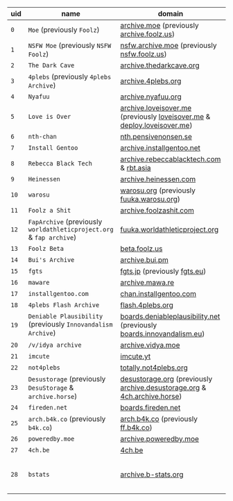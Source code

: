 uid | name | domain | software
--- | ---- | ----| --------
``0``|``Moe`` (previously ``Foolz``)|[archive.moe](http://archive.moe) (previously [archive.foolz.us](http://archive.foolz.us))|[FoolFuuka](https://github.com/FoolCode/FoolFuuka)
``1``|``NSFW Moe`` (previously ``NSFW Foolz``)|[nsfw.archive.moe](http://nsfw.archive.moe) (previously [nsfw.foolz.us](http://nsfw.foolz.us))|[FoolFuuka](https://github.com/FoolCode/FoolFuuka)
``2``|``The Dark Cave``|[archive.thedarkcave.org](http://archive.thedarkcave.org)|[FoolFuuka](https://github.com/FoolCode/FoolFuuka)
``3``|``4plebs`` (previously ``4plebs Archive``)|[archive.4plebs.org](http://archive.4plebs.org)|[FoolFuuka](https://github.com/FoolCode/FoolFuuka)
``4``|``Nyafuu``|[archive.nyafuu.org](http://archive.nyafuu.org)|[FoolFuuka](https://github.com/FoolCode/FoolFuuka)
``5``|``Love is Over``|[archive.loveisover.me](http://archive.loveisover.me) (previously [loveisover.me](http://loveisover.me) & [deploy.loveisover.me](http://deploy.loveisover.me))|[FoolFuuka](https://github.com/FoolCode/FoolFuuka)
``6``|``nth-chan``|[nth.pensivenonsen.se](http://nth.pensivenonsen.se)|[FoolFuuka](https://github.com/FoolCode/FoolFuuka)
``7``|``Install Gentoo``|[archive.installgentoo.net](http://archive.installgentoo.net)|[Fuuka](https://github.com/eksopl/fuuka)
``8``|``Rebecca Black Tech``|[archive.rebeccablacktech.com](http://archive.rebeccablacktech.com) & [rbt.asia](http://rbt.asia)|[Fuuka](https://github.com/eksopl/fuuka)
``9``|``Heinessen``|[archive.heinessen.com](http://archive.heinessen.com)|[Fuuka](https://github.com/eksopl/fuuka)
``10``|``warosu``|[warosu.org](http://warosu.org) (previously [fuuka.warosu.org](http://fuuka.warosu.org))|[Fuuka](https://github.com/eksopl/fuuka)
``11``|``Foolz a Shit``|[archive.foolzashit.com](http://archive.foolzashit.com)|[FoolFuuka](https://github.com/FoolCode/FoolFuuka)
``12``|``FapArchive`` (previously ``worldathleticproject.org`` & ``fap archive``)|[fuuka.worldathleticproject.org](http://fuuka.worldathleticproject.org)|[FoolFuuka](https://github.com/FoolCode/FoolFuuka)
``13``|``Foolz Beta``|[beta.foolz.us](http://beta.foolz.us)|[FoolFuuka](https://github.com/FoolCode/FoolFuuka)
``14``|``Bui's Archive``|[archive.bui.pm](http://archive.bui.pm)|[FoolFuuka](https://github.com/FoolCode/FoolFuuka)
``15``|``fgts``|[fgts.jp](http://fgts.jp) (previously [fgts.eu](http://fgts.eu))|[FoolFuuka](https://github.com/FoolCode/FoolFuuka)
``16``|``maware``|[archive.mawa.re](http://archive.mawa.re)|[FoolFuuka](https://github.com/FoolCode/FoolFuuka)
``17``|``installgentoo.com``|[chan.installgentoo.com](chan.installgentoo.com)|[FoolFuuka](https://github.com/FoolCode/FoolFuuka)
``18``|``4plebs Flash Archive``|[flash.4plebs.org](http://flash.4plebs.org)|[FoolFuuka](https://github.com/FoolCode/FoolFuuka)
``19``|``Deniable Plausibility`` (previously ``Innovandalism Archive``)|[boards.deniableplausibility.net](http://boards.deniableplausibility.net) (previously [boards.innovandalism.eu](boards.innovandalism.eu))|[FoolFuuka](https://github.com/FoolCode/FoolFuuka)
``20``|``/v/idya archive``|[archive.vidya.moe](http://archive.vidya.moe)|[FoolFuuka](https://github.com/FoolCode/FoolFuuka)
``21``|``imcute``|[imcute.yt](http://imcute.yt)|[FoolFuuka](https://github.com/FoolCode/FoolFuuka)
``22``|``not4plebs``|[totally.not4plebs.org](http://totally.not4plebs.org)|[FoolFuuka](https://github.com/FoolCode/FoolFuuka)
``23``|``Desustorage`` (previously ``DesuStorage`` & ``archive.horse``)|[desustorage.org](http://desustorage.org) (previously [archive.desustorage.org](http://archive.desustorage.org) & [4ch.archive.horse](http://4ch.archive.horse))|[FoolFuuka](https://github.com/FoolCode/FoolFuuka)
``24``|``fireden.net``|[boards.fireden.net](http://boards.fireden.net)|[FoolFuuka](https://github.com/FoolCode/FoolFuuka)
``25``|``arch.b4k.co`` (previously ``b4k.co``)|[arch.b4k.co](http://arch.b4k.co) (previously [ff.b4k.co](http://ff.b4k.co))|[FoolFuuka](https://github.com/FoolCode/FoolFuuka)
``26``|``poweredby.moe``|[archive.poweredby.moe](http://archive.poweredby.moe)|[FoolFuuka](https://github.com/FoolCode/FoolFuuka)
``27``|``4ch.be``|[4ch.be](http://4ch.be)|[FoolFuuka](https://github.com/FoolCode/FoolFuuka)
``28``|``bstats``|[archive.b-stats.org](http://archive.b-stats.org)|[b-stats](https://github.com/bstats/b-stats) (supports [FoolFuuka](https://github.com/FoolCode/FoolFuuka) API
